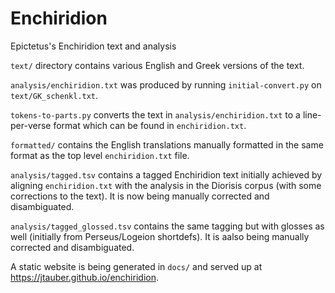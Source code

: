 Enchiridion
===========

Epictetus's Enchiridion text and analysis

`text/` directory contains various English and Greek versions of the text.

`analysis/enchiridion.txt` was produced by running `initial-convert.py` on
`text/GK_schenkl.txt`.

`tokens-to-parts.py` converts the text in `analysis/enchiridion.txt` to a line-per-verse format which can be found in `enchiridion.txt`.

`formatted/` contains the English translations manually formatted in the same format as the top level `enchiridion.txt` file.

`analysis/tagged.tsv` contains a tagged Enchiridion text initially achieved by aligning `enchiridion.txt` with the analysis in the Diorisis corpus (with some corrections to the text). It is now being manually corrected and disambiguated.

`analysis/tagged_glossed.tsv` contains the same tagging but with glosses as well (initially from Perseus/Logeion shortdefs). It is aalso being manually corrected and disambiguated.

A static website is being generated in `docs/` and served up at <https://jtauber.github.io/enchiridion>.
